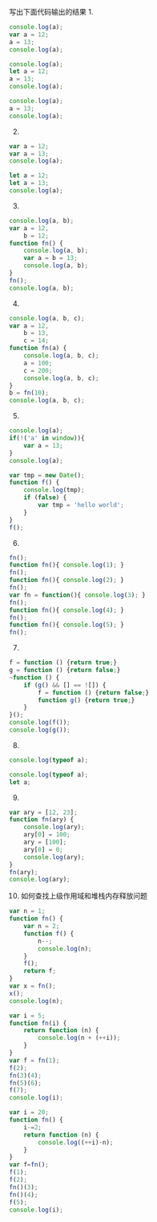 写出下面代码输出的结果
1. 

```javascript
console.log(a);
var a = 12;
a = 13;
console.log(a);
```

```javascript
console.log(a);
let a = 12;
a = 13;
console.log(a);
```

```javascript
console.log(a);
a = 13;
console.log(a);
```

2. 

```javascript
var a = 12;
var a = 13;
console.log(a);
```

```javascript
let a = 12;
let a = 13;
console.log(a);
```

3. 

```javascript
console.log(a, b);
var a = 12,
    b = 12;
function fn() {
    console.log(a, b);
    var a = b = 13;
    console.log(a, b);
}
fn();
console.log(a, b);
```

4. 

```javascript
console.log(a, b, c);
var a = 12,
    b = 13,
    c = 14;
function fn(a) {
    console.log(a, b, c);
    a = 100;
    c = 200;
    console.log(a, b, c);
}
b = fn(10);
console.log(a, b, c);
```

5. 

```javascript
console.log(a);
if(!('a' in window)){
	var a = 13;
}
console.log(a);
```

```javascript
var tmp = new Date();
function f() {
    console.log(tmp);
    if (false) {
        var tmp = 'hello world';
    }
}
f();
```

6. 

```javascript
fn();
function fn(){ console.log(1); }
fn();
function fn(){ console.log(2); }
fn();
var fn = function(){ console.log(3); }
fn();
function fn(){ console.log(4); }
fn();
function fn(){ console.log(5); }
fn();
```

7. 

```javascript
f = function () {return true;}
g = function () {return false;}
~function () {
    if (g() && [] == ![]) {
        f = function () {return false;}
        function g() {return true;}
    }
}();
console.log(f());
console.log(g());
```

8. 

```javascript
console.log(typeof a);
```

```javascript
console.log(typeof a);
let a;
```

9. 

```javascript
var ary = [12, 23];
function fn(ary) {
    console.log(ary);
    ary[0] = 100;
    ary = [100];
    ary[0] = 0;
    console.log(ary);
}
fn(ary);
console.log(ary);
```

10. 如何查找上级作用域和堆栈内存释放问题

```javascript
var n = 1;
function fn() {
    var n = 2;
    function f() {
        n--;
        console.log(n);
    }
    f();
    return f;
}
var x = fn();
x();
console.log(n);
```

```javascript
var i = 5;
function fn(i) {
    return function (n) {
        console.log(n + (++i));
    }
}
var f = fn(1);
f(2);
fn(3)(4);
fn(5)(6);
f(7);
console.log(i);
```

```javascript
var i = 20;
function fn() {
    i-=2;
    return function (n) {
        console.log((++i)-n);
    }
}
var f=fn();
f(1);
f(2);
fn()(3);
fn()(4);
f(5);
console.log(i);
```

